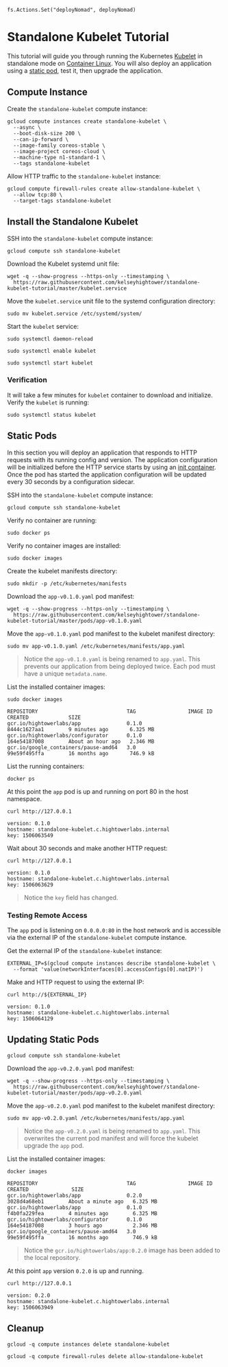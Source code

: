	fs.Actions.Set("deployNomad", deployNomad)
# Standalone Kubelet Tutorial

This tutorial will guide you through running the Kubernetes [Kubelet](https://kubernetes.io/docs/admin/kubelet/) in standalone mode on [Container Linux](https://coreos.com/why). You will also deploy an application using a [static pod](https://kubernetes.io/docs/tasks/administer-cluster/static-pod/), test it, then upgrade the application.

## Compute Instance

Create the `standalone-kubelet` compute instance:

```
gcloud compute instances create standalone-kubelet \
  --async \
  --boot-disk-size 200 \
  --can-ip-forward \
  --image-family coreos-stable \
  --image-project coreos-cloud \
  --machine-type n1-standard-1 \
  --tags standalone-kubelet
```

Allow HTTP traffic to the `standalone-kubelet` instance:

```
gcloud compute firewall-rules create allow-standalone-kubelet \
  --allow tcp:80 \
  --target-tags standalone-kubelet
```

## Install the Standalone Kubelet

SSH into the `standalone-kubelet` compute instance:

```
gcloud compute ssh standalone-kubelet
```

Download the Kubelet systemd unit file:

```
wget -q --show-progress --https-only --timestamping \
  https://raw.githubusercontent.com/kelseyhightower/standalone-kubelet-tutorial/master/kubelet.service
```

Move the `kubelet.service` unit file to the systemd configuration directory:

```
sudo mv kubelet.service /etc/systemd/system/
```

Start the `kubelet` service:

```
sudo systemctl daemon-reload
```

```
sudo systemctl enable kubelet
```

```
sudo systemctl start kubelet
```

### Verification

It will take a few minutes for `kubelet` container to download and initialize. Verify the `kubelet` is running:

```
sudo systemctl status kubelet
```

## Static Pods

In this section you will deploy an application that responds to HTTP requests with its running config and version. The application configuration will be initialized before the HTTP service starts by using an [init container](https://kubernetes.io/docs/concepts/workloads/pods/init-containers/). Once the pod has started the application configuration will be updated every 30 seconds by a configuration sidecar.

SSH into the `standalone-kubelet` compute instance:

```
gcloud compute ssh standalone-kubelet
```

Verify no container are running:

```
sudo docker ps
```

Verify no container images are installed:

```
sudo docker images
```

Create the kubelet manifests directory:

```
sudo mkdir -p /etc/kubernetes/manifests
```

Download the `app-v0.1.0.yaml` pod manifest:

```
wget -q --show-progress --https-only --timestamping \
  https://raw.githubusercontent.com/kelseyhightower/standalone-kubelet-tutorial/master/pods/app-v0.1.0.yaml
```

Move the `app-v0.1.0.yaml` pod manifest to the kubelet manifest directory:

```
sudo mv app-v0.1.0.yaml /etc/kubernetes/manifests/app.yaml
```

> Notice the `app-v0.1.0.yaml` is being renamed to `app.yaml`. This prevents our application from being deployed twice. Each pod must have a unique `metadata.name`.

List the installed container images:

```
sudo docker images
```
```
REPOSITORY                             TAG                 IMAGE ID            CREATED             SIZE
gcr.io/hightowerlabs/app               0.1.0               8444c1627aa1        9 minutes ago       6.325 MB
gcr.io/hightowerlabs/configurator      0.1.0               164e54187008        About an hour ago   2.346 MB
gcr.io/google_containers/pause-amd64   3.0                 99e59f495ffa        16 months ago       746.9 kB
```

List the running containers:

```
docker ps
```

At this point the `app` pod is up and running on port 80 in the host namespace.

```
curl http://127.0.0.1
```

```
version: 0.1.0
hostname: standalone-kubelet.c.hightowerlabs.internal
key: 1506063549
```

Wait about 30 seconds and make another HTTP request:

```
curl http://127.0.0.1
```

```
version: 0.1.0
hostname: standalone-kubelet.c.hightowerlabs.internal
key: 1506063629
```

> Notice the `key` field has changed.

### Testing Remote Access

The `app` pod is listening on `0.0.0.0:80` in the host network and is accessible via the external IP of the `standalone-kubelet` compute instance.

Get the external IP of the `standalone-kubelet` instance:

```
EXTERNAL_IP=$(gcloud compute instances describe standalone-kubelet \
  --format 'value(networkInterfaces[0].accessConfigs[0].natIP)')
```

Make and HTTP request to using the external IP:

```
curl http://${EXTERNAL_IP}
```

```
version: 0.1.0
hostname: standalone-kubelet.c.hightowerlabs.internal
key: 1506064129
```

## Updating Static Pods

```
gcloud compute ssh standalone-kubelet
```

Download the `app-v0.2.0.yaml` pod manifest:

```
wget -q --show-progress --https-only --timestamping \
  https://raw.githubusercontent.com/kelseyhightower/standalone-kubelet-tutorial/master/pods/app-v0.2.0.yaml
```

Move the `app-v0.2.0.yaml` pod manifest to the kubelet manifest directory:

```
sudo mv app-v0.2.0.yaml /etc/kubernetes/manifests/app.yaml
```

> Notice the `app-v0.2.0.yaml` is being renamed to `app.yaml`. This overwrites the current pod manifest and will force the kubelet upgrade the `app` pod.

List the installed container images:

```
docker images
```
```
REPOSITORY                             TAG                 IMAGE ID            CREATED              SIZE
gcr.io/hightowerlabs/app               0.2.0               3028d4a68eb1        About a minute ago   6.325 MB
gcr.io/hightowerlabs/app               0.1.0               f4b0fa229fea        4 minutes ago        6.325 MB
gcr.io/hightowerlabs/configurator      0.1.0               164e54187008        3 hours ago          2.346 MB
gcr.io/google_containers/pause-amd64   3.0                 99e59f495ffa        16 months ago        746.9 kB
```

> Notice the `gcr.io/hightowerlabs/app:0.2.0` image has been added to the local repository.

At this point `app` version `0.2.0` is up and running.

```
curl http://127.0.0.1
```

```
version: 0.2.0
hostname: standalone-kubelet.c.hightowerlabs.internal
key: 1506063949
```

## Cleanup

```
gcloud -q compute instances delete standalone-kubelet
```

```
gcloud -q compute firewall-rules delete allow-standalone-kubelet
```
